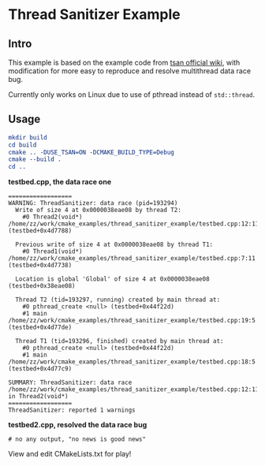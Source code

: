 # Thread Sanitizer Example

## Intro
This example is based on the example code from [tsan official wiki](https://github.com/google/sanitizers/wiki/ThreadSanitizerCppManual), with modification for more easy to reproduce and resolve multithread data race bug.

Currently only works on Linux due to use of pthread instead of `std::thread`.

## Usage
```cmake
mkdir build
cd build
cmake .. -DUSE_TSAN=ON -DCMAKE_BUILD_TYPE=Debug
cmake --build .
cd ..
```

**testbed.cpp, the data race one**

```
==================
WARNING: ThreadSanitizer: data race (pid=193294)
  Write of size 4 at 0x0000038eae08 by thread T2:
    #0 Thread2(void*) /home/zz/work/cmake_examples/thread_sanitizer_example/testbed.cpp:12:11 (testbed+0x4d7788)

  Previous write of size 4 at 0x0000038eae08 by thread T1:
    #0 Thread1(void*) /home/zz/work/cmake_examples/thread_sanitizer_example/testbed.cpp:7:11 (testbed+0x4d7738)

  Location is global 'Global' of size 4 at 0x0000038eae08 (testbed+0x38eae08)

  Thread T2 (tid=193297, running) created by main thread at:
    #0 pthread_create <null> (testbed+0x44f22d)
    #1 main /home/zz/work/cmake_examples/thread_sanitizer_example/testbed.cpp:19:5 (testbed+0x4d77de)

  Thread T1 (tid=193296, finished) created by main thread at:
    #0 pthread_create <null> (testbed+0x44f22d)
    #1 main /home/zz/work/cmake_examples/thread_sanitizer_example/testbed.cpp:18:5 (testbed+0x4d77c9)

SUMMARY: ThreadSanitizer: data race /home/zz/work/cmake_examples/thread_sanitizer_example/testbed.cpp:12:11 in Thread2(void*)
==================
ThreadSanitizer: reported 1 warnings
```

**testbed2.cpp, resolved the data race bug**

```
# no any output, "no news is good news"
```

View and edit CMakeLists.txt for play!